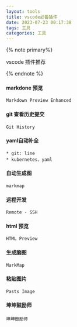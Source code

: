 ```yaml
---
layout: tools
title: vscode必备插件
date: 2023-07-23 00:17:38
tags: 工具
categories: 工具
---
```


{% note primary%}

vscode 插件推荐

{% endnote %}

<!-- more -->

#### markdone 预览
```
Markdown Preview Enhanced
```

#### git 查看历史提交
```
Git History
```

#### yaml自动补全
```
* git: line
* kubernetes、yaml
```

#### 自动生成图
```
markmap
```

#### 远程开发
```
Remote - SSH
```

#### html 预览
```
HTML Preview
```

#### 生成脑图
```
MarkMap
```

#### 粘贴图片
```
Pasts Image
```

#### 坤坤鼓励师
```
坤坤鼓励师
```